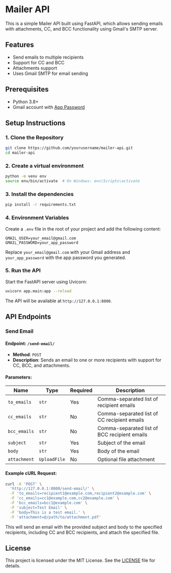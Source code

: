 
# Mailer API

This is a simple Mailer API built using FastAPI, which allows sending emails with attachments, CC, and BCC functionality using Gmail's SMTP server.

## Features

- Send emails to multiple recipients
- Support for CC and BCC
- Attachments support
- Uses Gmail SMTP for email sending

## Prerequisites

- Python 3.8+
- Gmail account with [App Password](https://support.google.com/accounts/answer/185833)

## Setup Instructions

### 1. Clone the Repository

```bash
git clone https://github.com/yourusername/mailer-api.git
cd mailer-api
```

### 2. Create a virtual environment

```bash
python -m venv env
source env/bin/activate  # On Windows: env\Scripts\activate
```

### 3. Install the dependencies

```bash
pip install -r requirements.txt
```

### 4. Environment Variables

Create a `.env` file in the root of your project and add the following content:

```env
GMAIL_USER=your_email@gmail.com
GMAIL_PASSWORD=your_app_password
```

Replace `your_email@gmail.com` with your Gmail address and `your_app_password` with the app password you generated.

### 5. Run the API

Start the FastAPI server using Uvicorn:

```bash
uvicorn app.main:app --reload
```

The API will be available at `http://127.0.0.1:8000`.

## API Endpoints

### Send Email

#### Endpoint: `/send-email/`

- **Method**: `POST`
- **Description**: Sends an email to one or more recipients with support for CC, BCC, and attachments.

#### Parameters:

| Name           | Type           | Required | Description                                  |
| -------------- | -------------- | -------- | -------------------------------------------- |
| `to_emails`  | `str`        | Yes      | Comma-separated list of recipient emails     |
| `cc_emails`  | `str`        | No       | Comma-separated list of CC recipient emails  |
| `bcc_emails` | `str`        | No       | Comma-separated list of BCC recipient emails |
| `subject`    | `str`        | Yes      | Subject of the email                         |
| `body`       | `str`        | Yes      | Body of the email                            |
| `attachment` | `UploadFile` | No       | Optional file attachment                     |

#### Example cURL Request:

```bash
curl -X 'POST' \
  'http://127.0.0.1:8000/send-email/' \
  -F 'to_emails=recipient1@example.com,recipient2@example.com' \
  -F 'cc_emails=cc1@example.com,cc2@example.com' \
  -F 'bcc_emails=bcc1@example.com' \
  -F 'subject=Test Email' \
  -F 'body=This is a test email.' \
  -F 'attachment=@/path/to/attachment.pdf'
```

This will send an email with the provided subject and body to the specified recipients, including CC and BCC recipients, and attach the specified file.

## License

This project is licensed under the MIT License. See the [LICENSE](LICENSE) file for details.

